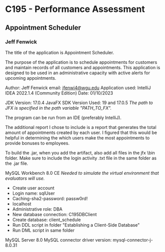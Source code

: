# C195 - Performance Assessment
## Appointment Scheduler
### Jeff Fenwick

The title of the application is Appointment Scheduler.

The purpose of the application is to schedule appointments for customers and maintain records of all customers and appointments.
This application is designed to be used in an administrative capacity with active alerts for upcoming appointments.

Author: Jeff Fenwick
email: jfenwi4@wgu.edu
Application used: IntelliJ IDEA 2022.1.4 (Community Edition)
Date: 01/10/2023

JDK Version: 17.0.4
JavaFX SDK Version Used: 19 and 17.0.5
*The path to JFX is specified in the path variable "PATH_TO_FX".*

The program can be run from an IDE (preferably IntelliJ).

The additional report I chose to include is a report that generates the total amount of appointments created by each user.
I figured that this would be helpful in determining the which users make the most appointments to provide bonuses to employees.

To build the .jar, when you add the artifact, also add all files in the jfx \bin folder.
Make sure to include the login activity .txt file in the same folder as the .jar file.

MySQL Workbench 8.0 CE
*Needed to simulate the virtual environment that evaluators will use.*
- Create user account
- Login name: sqlUser
- Caching-sha2-password: passw0rd!
- localhost
- Administrative role: DBA
- New database connection: C195DBClient
- Create database: client_schedule
- Run DDL script in folder "Establishing a Client-Side Database"
- Run DML script in same folder


MySQL Server 8.0
MySQL connector driver version: mysql-connector-j-8.0.31